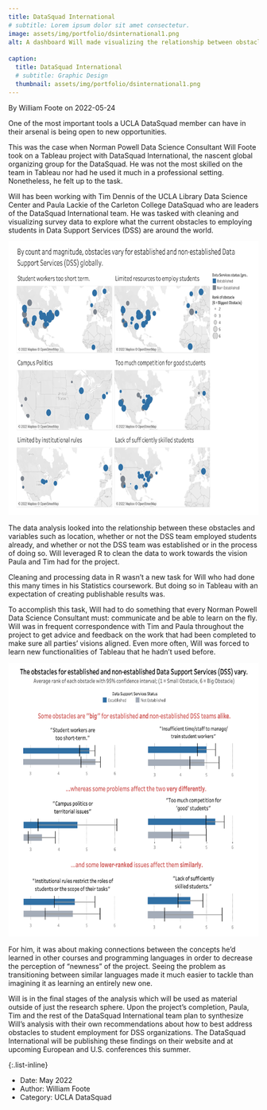 ```yaml
---
title: DataSquad International
# subtitle: Lorem ipsum dolor sit amet consectetur.
image: assets/img/portfolio/dsinternational1.png
alt: A dashboard Will made visualizing the relationship between obstacle rank, DSS status, and location.

caption:
  title: DataSquad International
  # subtitle: Graphic Design
  thumbnail: assets/img/portfolio/dsinternational1.png
---
```


By William Foote on 2022-05-24

One of the most important tools a UCLA DataSquad member can have in their arsenal is being open to new opportunities.

This was the case when Norman Powell Data Science Consultant Will Foote took on a Tableau project with DataSquad International, the nascent global organizing group for the DataSquad. He was not the most skilled on the team in Tableau nor had he used it much in a professional setting. Nonetheless, he felt up to the task.

Will has been working with Tim Dennis of the UCLA Library Data Science Center and Paula Lackie of the Carleton College DataSquad who are leaders of the DataSquad International team. He was tasked with cleaning and visualizing survey data to explore what the current obstacles to employing students in Data Support Services (DSS) are around the world.

<img src="assets/img/portfolio/dsinternational1.png" alt="A dashboard Will made visualizing the relationship between obstacle rank, DSS status, and location." height="550" width="700">

The data analysis looked into the relationship between these obstacles and variables such as location, whether or not the DSS team employed students already, and whether or not the DSS team was established or in the process of doing so. Will leveraged R to clean the data to work towards the vision Paula and Tim had for the project.

Cleaning and processing data in R wasn’t a new task for Will who had done this many times in his Statistics coursework. But doing so in Tableau with an expectation of creating publishable results was.

To accomplish this task, Will had to do something that every Norman Powell Data Science Consultant must: communicate and be able to learn on the fly. Will was in frequent correspondence with Tim and Paula throughout the project to get advice and feedback on the work that had been completed to make sure all parties’ visions aligned. Even more often, Will was forced to learn new functionalities of Tableau that he hadn’t used before.

<img src="assets/img/portfolio/dsinternational2.png" alt="A dashboard Will made visualizing how obstacles vary between established and non-established Data Support Services teams." height="550" width="650">

For him, it was about making connections between the concepts he’d learned in other courses and programming languages in order to decrease the perception of “newness” of the project. Seeing the problem as transitioning between similar languages made it much easier to tackle than imagining it as learning an entirely new one.

Will is in the final stages of the analysis which will be used as material outside of just the research sphere. Upon the project’s completion, Paula, Tim and the rest of the DataSquad International team plan to synthesize Will’s analysis with their own recommendations about how to best address obstacles to student employment for DSS organizations. The DataSquad International will be publishing these findings on their website and at upcoming European and U.S. conferences this summer.

{:.list-inline}

- Date: May 2022
- Author: William Foote
- Category: UCLA DataSquad
